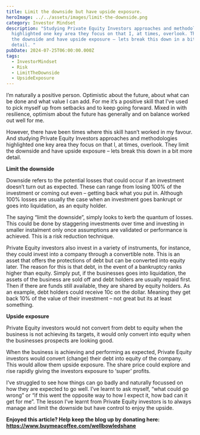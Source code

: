 ```yaml
---
title: Limit the downside but have upside exposure.
heroImage: ../../assets/images/limit-the-downside.png
category: Investor Mindset
description: "Studying Private Equity Investors approaches and methodologies
  highlighted one key area they focus on that I, at times, overlook. They limit
  the downside and have upside exposure – lets break this down in a bit more
  detail. "
pubDate: 2024-07-25T06:00:00.000Z
tags:
  - InvestorMindset
  - Risk
  - LimitTheDownside
  - UpsideExposure
---
```

I’m naturally a positive person. Optimistic about the future, about what can be done and what value I can add. For me it’s a positive skill that I’ve used to pick myself up from setbacks and to keep going forward. Mixed in with resilience, optimism about the future has generally and on balance worked out well for me.

However, there have been times where this skill hasn’t worked in my favour. And studying Private Equity Investors approaches and methodologies highlighted one key area they focus on that I, at times, overlook. They limit the downside and have upside exposure – lets break this down in a bit more detail. 

**Limit the downside**

Downside refers to the potential losses that could occur if an investment doesn’t turn out as expected. These can range from losing 100% of the investment or coming out even – getting back what you put in. Although 100% losses are usually the case when an investment goes bankrupt or goes into liquidation, as an equity holder. 

The saying “limit the downside”, simply looks to kerb the quantum of losses. This could be done by staggering investments over time and investing in smaller instalment only once assumptions are validated or performance is achieved. This is a risk reduction technique. 

Private Equity investors also invest in a variety of instruments, for instance, they could invest into a company through a convertible note. This is an asset that offers the protections of debt but can be converted into equity later. The reason for this is that debt, in the event of a bankruptcy ranks higher than equity. Simply put, if the businesses goes into liquidation, the assets of the business are sold off and debt holders are usually repaid first. Then if there are funds still available, they are shared by equity holders. As an example, debt holders could receive 10c on the dollar. Meaning they get back 10% of the value of their investment – not great but its at least something. 

**Upside exposure** 

Private Equity investors would not convert from debt to equity when the business is not achieving its targets, it would only convert into equity when the businesses prospects are looking good. 

When the business is achieving and performing as expected, Private Equity investors would convert (change) their debt into equity of the company. This would allow them upside exposure. The share price could explore and rise rapidly giving the investors exposure to ‘super’ profits. 



I’ve struggled to see how things can go badly and naturally focussed on how they are expected to go well. I’ve learnt to ask myself, “what could go wrong” or “if this went the opposite way to how I expect it, how bad can it get for me”. The lesson I’ve learnt from Private Equity investors is to always manage and limit the downside but have control to enjoy the upside.



**Enjoyed this article? Help keep the blog up by donating here: https://www.buymeacoffee.com/wellbowledshane**
